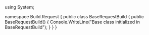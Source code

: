 using System;

namespace Build.Request
{
    public class BaseRequestBuild
    {
        public BaseRequestBuild()
        {
            Console.WriteLine("Base class initialized in BaseRequestBuild");
        }
    }
}